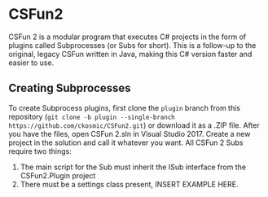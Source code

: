 # CSFun2 
CSFun 2 is a modular program that executes C# projects in the form of plugins called Subprocesses (or Subs for short).  This is a follow-up to the original, legacy CSFun written in Java, making this C# version faster and easier to use.

## Creating Subprocesses
To create Subprocess plugins, first clone the `plugin` branch from this repository (`git clone -b plugin --single-branch https://github.com/ckosmic/CSFun2.git`) or download it as a .ZIP file.  After you have the files, open CSFun 2.sln in Visual Studio 2017.  Create a new project in the solution and call it whatever you want.
All CSFun 2 Subs require two things:
1. The main script for the Sub must inherit the ISub interface from the CSFun2.Plugin project
2. There must be a settings class present, INSERT EXAMPLE HERE.